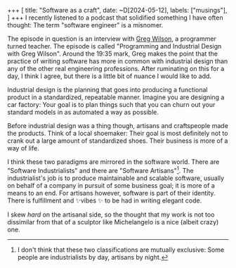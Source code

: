 +++
[
    title: "Software as a craft",
    date: ~D[2024-05-12],
    labels: ["musings"],
]
+++
I recently listened to a podcast that solidified something I have often thought: The term "software engineer" is a misnomer.

The episode in question is an interview with [Greg Wilson](https://third-bit.com/), a programmer turned teacher. The episode is called "Programming and Industrial Design with Greg Wilson". Around the 19:35 mark, Greg makes the point that the practice of writing software has more in common with industrial design than any of the other real engineering professions. After ruminating on this for a day, I think I agree, but there is a little bit of nuance I would like to add.

Industrial design is the planning that goes into producing a functional product in a standardized, repeatable manner. Imagine you are designing a car factory: Your goal is to plan things such that you can churn out your standard models in as automated a way as possible. 

Before industrial design was a thing though, artisans and craftspeople made the products. Think of a local shoemaker: Their goal is most definitely not to crank out a large amount of standardized shoes. Their business is more of a way of life.

I think these two paradigms are mirrored in the software world. There are "Software Industrialists" and there are "Software Artisans"[^1]. The industrialist's job is to produce maintainable and scalable software, usually on behalf of a company in pursuit of some business goal; it is more of a means to an end. For artisans however, software is part of their identity. There is fulfillment and ✨vibes ✨ to be had in writing elegant code.

I skew _hard_ on the artisanal side, so the thought that my work is not too dissimilar from that of a sculptor like Michelangelo is a nice (albeit crazy) one. 

[^1]: I don't think that these two classifications are mutually exclusive: Some people are industrialists by day, artisans by night. 
